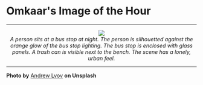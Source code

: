 # Omkaar's Image of the Hour

---

<div align="center">

<a href="https://unsplash.com/photos/a-person-waits-at-a-bus-stop-at-night-JKVgdHnkNmg">
  <img src="https://images.unsplash.com/photo-1747681476477-8f8df64a863d?crop=entropy&cs=tinysrgb&fit=max&fm=jpg&ixid=M3w3NjA2Nzh8MHwxfHJhbmRvbXx8fHx8fHx8fDE3NTAxMzY0MDB8&ixlib=rb-4.1.0&q=80&w=1080" style="max-width:100%; height:auto;">
</a>

<br>
<i>A person sits at a bus stop at night. The person is silhouetted against the orange glow of the bus stop lighting. The bus stop is enclosed with glass panels. A trash can is visible next to the bench. The scene has a lonely, urban feel.</i>

</div>

---

**Photo by** [Andrew Lvov](https://unsplash.com/@lvovandrewph) **on Unsplash**
